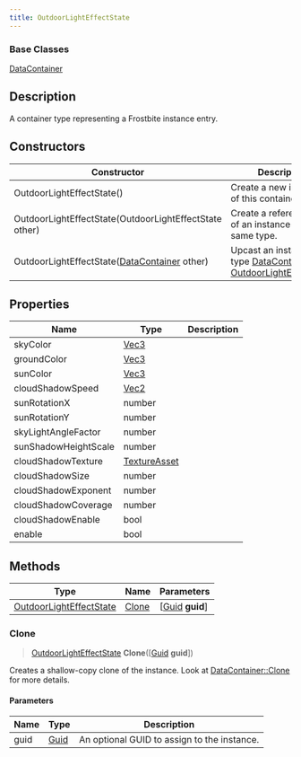 ```yaml
---
title: OutdoorLightEffectState
---
```

### Base Classes

[DataContainer](/vext/ref/shared/class/datacontainer)

## Description

A container type representing a Frostbite instance entry.

## Constructors

| Constructor                                                                        | Description                                                                                                                           |
| ---------------------------------------------------------------------------------- | ------------------------------------------------------------------------------------------------------------------------------------- |
| OutdoorLightEffectState()                                                          | Create a new instance of this container type.                                                                                         |
| OutdoorLightEffectState(OutdoorLightEffectState other)                             | Create a reference copy of an instance of the same type.                                                                              |
| OutdoorLightEffectState([DataContainer](/vext/ref/shared/class/datacontainer) other) | Upcast an instance of type [DataContainer](/vext/ref/shared/class/datacontainer) to [OutdoorLightEffectState](OutdoorLightEffectState). |

## Properties

| Name                 | Type                              | Description |
| -------------------- | --------------------------------- | ----------- |
| skyColor             | [Vec3](/vext/ref/shared/class/Vec3) |             |
| groundColor          | [Vec3](/vext/ref/shared/class/Vec3) |             |
| sunColor             | [Vec3](/vext/ref/shared/class/Vec3) |             |
| cloudShadowSpeed     | [Vec2](/vext/ref/shared/class/Vec2) |             |
| sunRotationX         | number                            |             |
| sunRotationY         | number                            |             |
| skyLightAngleFactor  | number                            |             |
| sunShadowHeightScale | number                            |             |
| cloudShadowTexture   | [TextureAsset](TextureAsset)      |             |
| cloudShadowSize      | number                            |             |
| cloudShadowExponent  | number                            |             |
| cloudShadowCoverage  | number                            |             |
| cloudShadowEnable    | bool                              |             |
| enable               | bool                              |             |

## Methods

| Type                                               | Name            | Parameters                                     |
| -------------------------------------------------- | --------------- | ---------------------------------------------- |
| [OutdoorLightEffectState](OutdoorLightEffectState) | [Clone](#clone) | \[[Guid](/vext/ref/shared/class/guid) **guid**\] |

### Clone

> [OutdoorLightEffectState](OutdoorLightEffectState) **Clone**(\[[Guid](/vext/ref/shared/class/guid) **guid**\])

Creates a shallow-copy clone of the instance. Look at [DataContainer::Clone](/vext/ref/shared/class/datacontainer#clone) for more details.

#### Parameters

| Name | Type         | Description                                 |
| ---- | ------------ | ------------------------------------------- |
| guid | [Guid](Guid) | An optional GUID to assign to the instance. |

